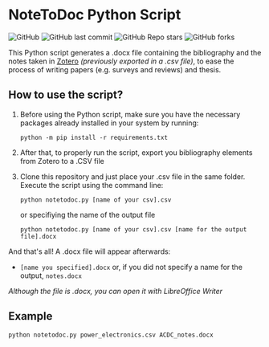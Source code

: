 # NoteToDoc Python Script
![GitHub](https://img.shields.io/github/license/nestor-rdgz/NoteTOdOC?color=blue)
![GitHub last commit](https://img.shields.io/github/last-commit/nestor-rdgz/NoteToDoc?color=blue&label=Last%20commit)
![GitHub Repo stars](https://img.shields.io/github/stars/nestor-rdgz/NoteToDoc?color=yellow&label=Stars)
![GitHub forks](https://img.shields.io/github/forks/nestor-rdgz/NoteToDoc?style=social)

This Python script generates a .docx file containing the bibliography and the notes taken in [Zotero](https://www.zotero.org/) *(previously exported in a .csv file)*, to ease the process of writing papers (e.g. surveys and reviews) and thesis. 

## How to use the script?
1. Before using the Python script, make sure you have the necessary packages already installed in your system by running:
    
    `python -m pip install -r requirements.txt`

2. After that, to properly run the script, export you bibliography elements from Zotero to a .CSV file

3. Clone this repository and just place your .csv file in the same folder. Execute the script using the command line:
    
    `python notetodoc.py [name of your csv].csv `

    or specifiying the name of the output file

    `python notetodoc.py [name of your csv].csv [name for the output file].docx`

And that's all! A .docx file will appear afterwards:
* `[name you specified].docx` or, if you did not specify a name for the output, `notes.docx`

*Although the file is .docx, you can open it with LibreOffice Writer*

## Example
`python notetodoc.py power_electronics.csv ACDC_notes.docx`

